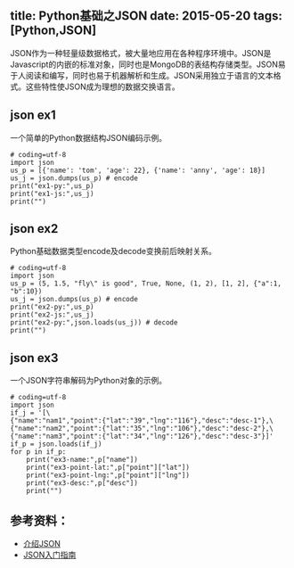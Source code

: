 title: Python基础之JSON
date: 2015-05-20
tags: [Python,JSON]
---
JSON作为一种轻量级数据格式，被大量地应用在各种程序环境中。JSON是Javascript的内嵌的标准对象，同时也是MongoDB的表结构存储类型。JSON易于人阅读和编写，同时也易于机器解析和生成。JSON采用独立于语言的文本格式。这些特性使JSON成为理想的数据交换语言。

<!--more-->
## json ex1
一个简单的Python数据结构JSON编码示例。

    # coding=utf-8
    import json
    us_p = [{'name': 'tom', 'age': 22}, {'name': 'anny', 'age': 18}]
    us_j = json.dumps(us_p) # encode
    print("ex1-py:",us_p)
    print("ex1-js:",us_j)
    print("")

## json ex2
Python基础数据类型encode及decode变换前后映射关系。

    # coding=utf-8
    import json
    us_p = (5, 1.5, "fly\" is good", True, None, (1, 2), [1, 2], {"a":1, "b":10})
    us_j = json.dumps(us_p) # encode
    print("ex2-py:",us_p)
    print("ex2-js:",us_j)
    print("ex2-py:",json.loads(us_j)) # decode
    print("")

## json ex3
一个JSON字符串解码为Python对象的示例。

    # coding=utf-8
    import json
    if_j = '[\
    {"name":"nam1","point":{"lat":"39","lng":"116"},"desc":"desc-1"},\
    {"name":"nam2","point":{"lat":"35","lng":"106"},"desc":"desc-2"},\
    {"name":"nam3","point":{"lat":"34","lng":"126"},"desc":"desc-3"}]'
    if_p = json.loads(if_j)
    for p in if_p:
        print("ex3-name:",p["name"])
        print("ex3-point-lat:",p["point"]["lat"])
        print("ex3-point-lng:",p["point"]["lng"])
        print("ex3-desc:",p["desc"])
        print("")

## 参考资料：
- [介绍JSON](http://www.json.org/json-zh.html)
- [JSON入门指南](http://www.ibm.com/developerworks/cn/web/wa-lo-json/index.html)